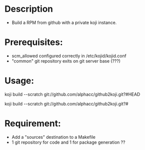 Description
===========
   * Build a RPM from github with a private koji instance.
 
Prerequisites:
==============
   * scm_allowed configured correctly in /etc/kojid/kojid.conf
   * "common" git repository exits on git server base (???)

Usage:
======

koji build --scratch <buildtag> git://github.com/alphacc/github2koji.git?#HEAD

koji build --scratch <buildtag> git://github.com/alphacc/github2koji.git?#<commit>

Requirement:
============
   * Add a "sources" destination to a Makefile
   * 1 git repository for code and 1 for package generation ??
